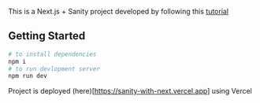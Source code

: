 This is a Next.js + Sanity project developed by following this [tutorial](https://youtu.be/OcTPaUfay5I)

## Getting Started
```bash
# to install dependencies
npm i 
# to run devlopment server
npm run dev 
```

Project is deployed (here)[https://sanity-with-next.vercel.app] using Vercel